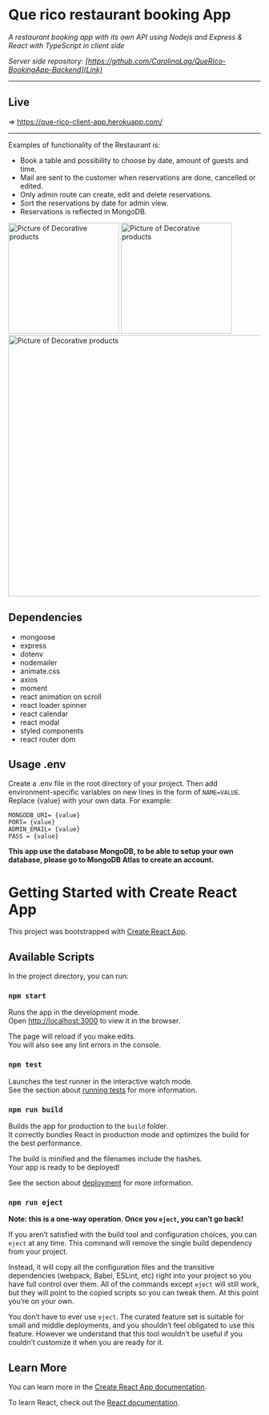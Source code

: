 # Que rico restaurant booking App

_A restaurant booking app with its own API using Nodejs and Express & React with TypeScript in client side_ 

_Server side repository: [https://github.com/CarolinaLag/QueRico-BookingApp-Backend](Link)_

---

## Live 
=> https://que-rico-client-app.herokuapp.com/

***

Examples of functionality of the Restaurant is:

- Book a table and possibility to choose by date, amount of guests and time. 
- Mail are sent to the customer when reservations are done, cancelled or edited. 
- Only admin route can create, edit and delete reservations.
- Sort the reservations by date for admin view.
- Reservations is reflected in MongoDB.

<img width="221" alt="Picture of Decorative products" src="https://user-images.githubusercontent.com/69104443/132841309-dd564c6d-4c75-48a8-a8f7-ff78859baeca.jpg" />
<img width="221" alt="Picture of Decorative products" src="https://user-images.githubusercontent.com/69104443/132842432-5b3bdefe-eed5-402c-8e13-938a815b25c4.jpg" />
<img width="521" alt="Picture of Decorative products" src="https://user-images.githubusercontent.com/69104443/132842702-08170680-3811-4434-933c-8e325d288ee0.jpg" />


## Dependencies

- mongoose
- express
- dotenv
- nodemailer
- animate.css
- axios
- moment
- react animation on scroll
- react loader spinner
- react calendar
- react modal
- styled components
- react router dom

## Usage .env

Create a .env file in the root directory of your project. Then add environment-specific variables on new lines in the form of `NAME=VALUE`. Replace {value} with your own data. For example:

```
MONGODB_URI= {value}
PORT= {value}
ADMIN_EMAIL= {value}
PASS = {value}

```

**This app use the database MongoDB, to be able to setup your own database, please go to MongoDB Atlas to create an account.**



# Getting Started with Create React App

This project was bootstrapped with [Create React App](https://github.com/facebook/create-react-app).

## Available Scripts

In the project directory, you can run:

### `npm start`

Runs the app in the development mode.\
Open [http://localhost:3000](http://localhost:3000) to view it in the browser.

The page will reload if you make edits.\
You will also see any lint errors in the console.

### `npm test`

Launches the test runner in the interactive watch mode.\
See the section about [running tests](https://facebook.github.io/create-react-app/docs/running-tests) for more information.

### `npm run build`

Builds the app for production to the `build` folder.\
It correctly bundles React in production mode and optimizes the build for the best performance.

The build is minified and the filenames include the hashes.\
Your app is ready to be deployed!

See the section about [deployment](https://facebook.github.io/create-react-app/docs/deployment) for more information.

### `npm run eject`

**Note: this is a one-way operation. Once you `eject`, you can’t go back!**

If you aren’t satisfied with the build tool and configuration choices, you can `eject` at any time. This command will remove the single build dependency from your project.

Instead, it will copy all the configuration files and the transitive dependencies (webpack, Babel, ESLint, etc) right into your project so you have full control over them. All of the commands except `eject` will still work, but they will point to the copied scripts so you can tweak them. At this point you’re on your own.

You don’t have to ever use `eject`. The curated feature set is suitable for small and middle deployments, and you shouldn’t feel obligated to use this feature. However we understand that this tool wouldn’t be useful if you couldn’t customize it when you are ready for it.

## Learn More

You can learn more in the [Create React App documentation](https://facebook.github.io/create-react-app/docs/getting-started).

To learn React, check out the [React documentation](https://reactjs.org/).
